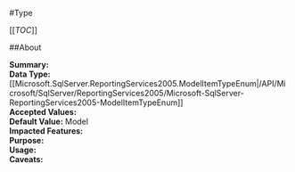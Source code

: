 #Type

[[_TOC_]]

##About

**Summary:** <remarks />  
**Data Type:** [[Microsoft.SqlServer.ReportingServices2005.ModelItemTypeEnum|/API/Microsoft/SqlServer/ReportingServices2005/Microsoft-SqlServer-ReportingServices2005-ModelItemTypeEnum]]  
**Accepted Values:**   
**Default Value:** Model  
**Impacted Features:**   
**Purpose:**   
**Usage:**   
**Caveats:**   

